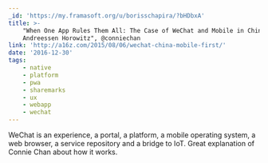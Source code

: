 ```yaml
---
_id: 'https://my.framasoft.org/u/borisschapira/?bHDbxA'
title: >-
    "When One App Rules Them All: The Case of WeChat and Mobile in China –
    Andreessen Horowitz", @conniechan
link: 'http://a16z.com/2015/08/06/wechat-china-mobile-first/'
date: '2016-12-30'
tags:
    - native
    - platform
    - pwa
    - sharemarks
    - ux
    - webapp
    - wechat
---
```


<div class="markdown"><p>WeChat is an experience, a portal, a platform, a mobile operating system, a web browser, a service repository and a bridge to IoT. Great explanation of Connie Chan about how it works.
</p></div>

